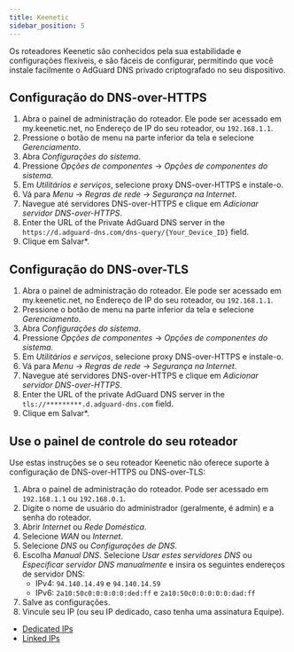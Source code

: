 ```yaml
---
title: Keenetic
sidebar_position: 5
---
```


Os roteadores Keenetic são conhecidos pela sua estabilidade e configurações flexíveis, e são fáceis de configurar, permitindo que você instale facilmente o AdGuard DNS privado criptografado no seu dispositivo.

## Configuração do DNS-over-HTTPS

1. Abra o painel de administração do roteador. Ele pode ser acessado em my.keenetic.net, no Endereço de IP do seu roteador, ou `192.168.1.1`.
2. Pressione o botão de menu na parte inferior da tela e selecione _Gerenciamento_.
3. Abra _Configurações do sistema_.
4. Pressione _Opções de componentes_ → _Opções de componentes do sistema_.
5. Em _Utilitários e serviços_, selecione proxy DNS-over-HTTPS e instale-o.
6. Vá para _Menu_ → _Regras de rede_ → _Segurança na Internet_.
7. Navegue até servidores DNS-over-HTTPS e clique em _Adicionar servidor DNS-over-HTTPS_.
8. Enter the URL of the Private AdGuard DNS server in the `https://d.adguard-dns.com/dns-query/{Your_Device_ID}` field.
9. Clique em Salvar\*.

## Configuração do DNS-over-TLS

1. Abra o painel de administração do roteador. Ele pode ser acessado em my.keenetic.net, no Endereço de IP do seu roteador, ou `192.168.1.1`.
2. Pressione o botão de menu na parte inferior da tela e selecione _Gerenciamento_.
3. Abra _Configurações do sistema_.
4. Pressione _Opções de componentes_ → _Opções de componentes do sistema_.
5. Em _Utilitários e serviços_, selecione proxy DNS-over-HTTPS e instale-o.
6. Vá para _Menu_ → _Regras de rede_ → _Segurança na Internet_.
7. Navegue até servidores DNS-over-HTTPS e clique em _Adicionar servidor DNS-over-HTTPS_.
8. Enter the URL of the private AdGuard DNS server in the `tls://*********.d.adguard-dns.com` field.
9. Clique em Salvar\*.

## Use o painel de controle do seu roteador

Use estas instruções se o seu roteador Keenetic não oferece suporte à configuração de DNS-over-HTTPS ou DNS-over-TLS:

1. Abra o painel de administração do roteador. Pode ser acessado em `192.168.1.1` ou `192.168.0.1`.
2. Digite o nome de usuário do administrador (geralmente, é admin) e a senha do roteador.
3. Abrir _Internet_ ou _Rede Doméstica_.
4. Selecione _WAN_ ou _Internet_.
5. Selecione _DNS_ ou _Configurações de DNS_.
6. Escolha _Manual DNS_. Selecione _Usar estes servidores DNS_ ou _Especificar servidor DNS manualmente_ e insira os seguintes endereços de servidor DNS:
   - IPv4: `94.140.14.49` e `94.140.14.59`
   - IPv6: `2a10:50c0:0:0:0:0:ded:ff` e `2a10:50c0:0:0:0:0:dad:ff`
7. Salve as configurações.
8. Vincule seu IP (ou seu IP dedicado, caso tenha uma assinatura Equipe).

- [Dedicated IPs](/private-dns/connect-devices/other-options/dedicated-ip.md)
- [Linked IPs](/private-dns/connect-devices/other-options/linked-ip.md)
